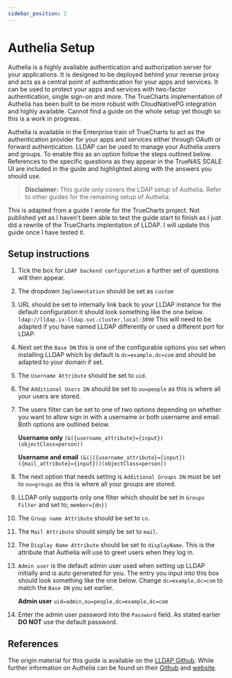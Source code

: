 ```yaml
---
sidebar_position: 2
---
```


# Authelia Setup

Authelia is a highly available authentication and authorization server for your applications. It is designed to be deployed behind your reverse proxy and acts as a central point of authentication for your apps and services. It can be used to protect your apps and services with two-factor authentication, single sign-on and more. The TrueCharts implementation of Authelia has been built to be more robust with CloudNativePG integration and highly available. Cannot find a guide on the whole setup yet though so this is a work in progress.

Authelia is available in the Enterprise train of TrueCharts to act as the authentication provider for your apps and services either through OAuth or forward authentication. LLDAP can be used to manage your Authelia users and groups. To enable this as an option follow the steps outlined below. References to the specific questions as they appear in the TrueNAS SCALE UI are included in the guide and highlighted along with the answers you should use.

>**Disclaimer:** This guide only covers the LDAP setup of Authelia. Refer to other guides for the remaining setup of Authelia.

This is adapted from a guide I wrote for the TrueCharts project. Not published yet as I haven't been able to test the guide start to finish as I just did a rewrite of the TrueCharts implentation of LLDAP. I will update this guide once I have tested it.

## Setup instructions

1. Tick the box for `LDAP backend configuration` a further set of questions will then appear.
2. The dropdown `Implementation` should be set as `custom`
3. URL should be set to internally link back to your LLDAP instance for the default configuration it should look something like the one below.
    `ldap://lldap.ix-lldap.svc.cluster.local:3890`
This will need to be adapted if you have named LLDAP differently or used a different port for LDAP.
4. Next set the `Base DN` this is one of the configurable options you set when installing LLDAP which by default is `dc=example,dc=com` and should be adapted to your domain if set.
5. The `Username Attribute` should be set to `uid`.
6. The `Additional Users DN` should be set to `ou=people` as this is where all your users are stored.
7. The users filter can be set to one of two options depending on whether you want to allow sign in with a username or both username and email. Both options are outlined below.

    **Username only**
        `(&({username_attribute}={input})(objectClass=person))`

    **Username and email**
        `(&(|({username_attribute}={input})({mail_attribute}={input}))(objectClass=person))`

8. The next option that needs setting is `Additional Groups DN` must be set to `ou=groups` as this is where all your groups are stored.
9. LLDAP only supports only one filter which should be set in `Groups Filter` and set to;
    `member={dn})`
10. The `Group name Attribute` should be set to `cn`.
11. The `Mail Attribute` should simply be set to `mail`.
12. The `Display Name Attribute` should be set to `displayName`. This is the attribute that Authelia will use to greet users when they log in.
13. `Admin user` is the default admin user used when setting up LLDAP initially and is auto generated for you. The entry you input into this box should look something like the one below. Change `dc=example,dc=com` to match the `Base DN` you set earlier.

    **Admin user**
        `uid=admin,ou=people,dc=example,dc=com`

14. Enter the admin user password into the `Password` field. As stated earlier **DO NOT** use the default password.

## References

The origin material for this guide is available on the [LLDAP Github](https://github.com/lldap/lldap). While further information on Authelia can be found on their [Github](https://github.com/authelia/authelia) and [website](https://www.authelia.com/).
